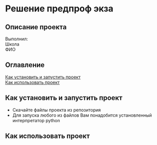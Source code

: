 # Решение предпроф экза

## Описание проекта
Выполнил:  
Школа  
ФИО
## Оглавление
[Как установить и запустить проект](#как-установить-и-запустить-проект)  
[Как использовать проект](#как-использовать-проект)
## Как установить и запустить проект
* Скачайте файлы проекта из репозитория
* Для запуска любого из файлов Вам понадобится установленный интерпретатор python
## Как использовать проект
